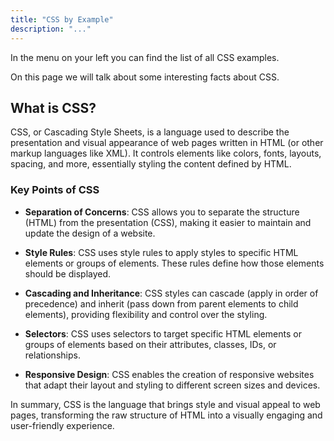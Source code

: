 ```yaml
---
title: "CSS by Example"
description: "..."
---
```


In the menu on your left you can find the list of all CSS examples.

On this page we will talk about some interesting facts about CSS.

## What is CSS?

CSS, or Cascading Style Sheets, is a language used to describe the presentation and visual appearance of web pages written in HTML (or other markup languages like XML). It controls elements like colors, fonts, layouts, spacing, and more, essentially styling the content defined by HTML.

### Key Points of CSS

- **Separation of Concerns**: CSS allows you to separate the structure (HTML) from the presentation (CSS), making it easier to maintain and update the design of a website.

- **Style Rules**: CSS uses style rules to apply styles to specific HTML elements or groups of elements. These rules define how those elements should be displayed.

- **Cascading and Inheritance**: CSS styles can cascade (apply in order of precedence) and inherit (pass down from parent elements to child elements), providing flexibility and control over the styling.

- **Selectors**: CSS uses selectors to target specific HTML elements or groups of elements based on their attributes, classes, IDs, or relationships.

- **Responsive Design**: CSS enables the creation of responsive websites that adapt their layout and styling to different screen sizes and devices.

In summary, CSS is the language that brings style and visual appeal to web pages, transforming the raw structure of HTML into a visually engaging and user-friendly experience.
